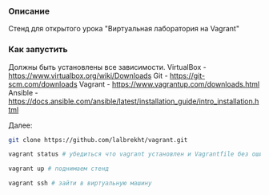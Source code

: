 ### Описание

Стенд для открытого урока "Виртуальная лаборатория на Vagrant"

### Как запустить

Должны быть установлены все зависимости.
VirtualBox - https://www.virtualbox.org/wiki/Downloads
Git - https://git-scm.com/downloads
Vagrant - https://www.vagrantup.com/downloads.html
Ansible - https://docs.ansible.com/ansible/latest/installation_guide/intro_installation.html

Далее:
```bash
git clone https://github.com/lalbrekht/vagrant.git

vagrant status # убедиться что vagrant установлен и Vagrantfile без ошибок

vagrant up # поднимаем стенд

vagrant ssh # зайти в виртуальную машину
```

